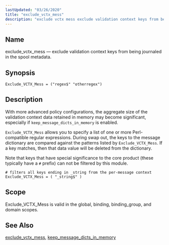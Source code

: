 ```yaml
---
lastUpdated: "03/26/2020"
title: "exclude_vctx_mess"
description: "exclude vctx mess exclude validation context keys from being journaled in the spool metadata Exclude VCTX Mess regex otherregex With more advanced policy configurations the aggregate size of the validation context data retained in memory may become significant especially if keep message dicts in memory is enabled Exclude VCTX Mess..."
---
```


<a name="conf.ref.exclude_vctx_mess"></a> 
## Name

exclude_vctx_mess — exclude validation context keys from being journaled in the spool metadata.

## Synopsis

`Exclude_VCTX_Mess = ("regex$" "otherregex")`

<a name="idp24568656"></a> 
## Description

With more advanced policy configurations, the aggregate size of the validation context data retained in memory may become significant, especially if `keep_message_dicts_in_memory` is enabled.

`Exclude_VCTX_Mess` allows you to specify a list of one or more Perl-compatible regular expressions. During swap out, the keys to the message dictionary are compared against the patterns listed by `Exclude_VCTX_Mess`. If a key matches, then that data value will be deleted from the dictionary.

Note that keys that have special significance to the core product (these typically have a `#` prefix) can not be filtered by this module.

```
# filters all keys ending in _string from the per-message context
Exclude_VCTX_Mess = ( "_string$" )
```
<a name="idp24574816"></a> 
## Scope

Exclude_VCTX_Mess is valid in the global, binding, binding_group, and domain scopes.

<a name="idp24576688"></a> 
## See Also

[exclude_vctx_mess](/momentum/4/config/ref-exclude-vctx-mess), [keep_message_dicts_in_memory](/momentum/4/config/ref-keep-message-dicts-in-memory)